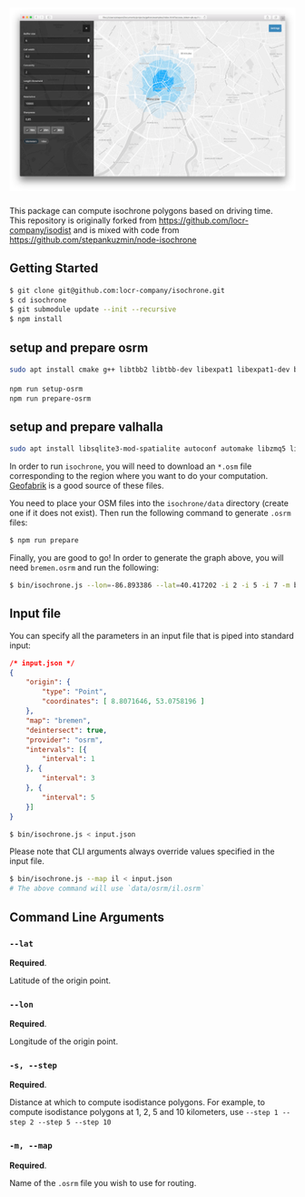 # ![Header][0]

This package can compute isochrone polygons based on driving time.  
This repository is originally forked from https://github.com/locr-company/isodist and is mixed with code from https://github.com/stepankuzmin/node-isochrone

## Getting Started
```sh
$ git clone git@github.com:locr-company/isochrone.git
$ cd isochrone
$ git submodule update --init --recursive
$ npm install
```

## setup and prepare osrm
```sh
sudo apt install cmake g++ libtbb2 libtbb-dev libexpat1 libexpat1-dev bzip2 libbz2-1.0 libbz2-dev lua5.3 libluabind-dev liblua5.3-0 liblua5.3-dev libluajit-5.1-dev luajit zlib1g zlib1g-dev libboost-all-dev

npm run setup-osrm
npm run prepare-osrm
```

## setup and prepare valhalla
```sh
sudo apt install libsqlite3-mod-spatialite autoconf automake libzmq5 libzmq3-dev libczmq4 libczmq-dev curl libcurl4 libcurl4-openssl-dev libprotobuf-dev libgeos-dev libgeos++-dev protobuf-compiler spatialite-bin libsqlite3-dev libspatialite-dev libsqlite3-mod-spatialite lcov unzip
```

In order to run `isochrone`, you will need to download an `*.osm` file corresponding to the region
where you want to do your computation. [Geofabrik][1] is a good source of these files.

You need to place your OSM files into the `isochrone/data` directory (create one if it does not exist).
Then run the following command to generate `.osrm` files:
```sh
$ npm run prepare
```

Finally, you are good to go! In order to generate the graph above, you will need `bremen.osrm` and
run the following:
```sh
$ bin/isochrone.js --lon=-86.893386 --lat=40.417202 -i 2 -i 5 -i 7 -m bremen
```

## Input file
You can specify all the parameters in an input file that is piped into standard input:
```json
/* input.json */
{
	"origin": {
		"type": "Point",
		"coordinates": [ 8.8071646, 53.0758196 ]
	},
	"map": "bremen",
	"deintersect": true,
	"provider": "osrm",
	"intervals": [{
		"interval": 1
	}, {
		"interval": 3
	}, {
		"interval": 5
	}]
}

```
```sh
$ bin/isochrone.js < input.json
```

Please note that CLI arguments always override values specified in the input file.
```sh
$ bin/isochrone.js --map il < input.json
# The above command will use `data/osrm/il.osrm`
```


## Command Line Arguments

### `--lat`
**Required**.

Latitude of the origin point.

### `--lon`
**Required**.

Longitude of the origin point.

### `-s, --step`
**Required**.

Distance at which to compute isodistance polygons.
For example, to compute isodistance polygons at 1, 2, 5 and 10 kilometers, use
`--step 1 --step 2 --step 5 --step 10`


### `-m, --map`
**Required**.

Name of the `.osrm` file you wish to use for routing.


[0]: media/isochrone.png
[1]: https://download.geofabrik.de
